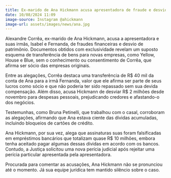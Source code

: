 ```yaml
---
title: Ex-marido de Ana Hickmann acusa apresentadora de fraude e desvio de bens
date: 10/08/2024 11:09
image-source: Instagram @ahickmann
image-url: assets/images/news/ana.jpg
---
```


Alexandre Corrêa, ex-marido de Ana Hickmann, acusa a apresentadora e suas irmãs, Isabel e Fernanda, de fraudes financeiras e desvio de patrimônio. Documentos obtidos com exclusividade revelam um suposto esquema de transferência de bens para novas empresas, como Yellow, House e Blue, sem o conhecimento ou consentimento de Corrêa, que afirma ser sócio das empresas originais.

Entre as alegações, Corrêa destaca uma transferência de R$ 40 mil da conta de Ana para a irmã Fernanda, valor que ele afirma ser parte de seus lucros como sócio e que não poderia ter sido repassado sem sua devida compensação. Além disso, acusa Hickmann de desviar R$ 2 milhões desde novembro para despesas pessoais, prejudicando credores e afastando-o dos negócios.

Testemunhas, como Bruna Petinelli, que trabalhou com o casal, corroboram as alegações, afirmando que Ana estava ciente das dívidas acumuladas, incluindo bloqueios de cartões de crédito.

Ana Hickmann, por sua vez, alega que assinaturas suas foram falsificadas em empréstimos bancários que totalizam quase R$ 10 milhões, embora tenha aceitado pagar algumas dessas dívidas em acordo com os bancos. Contudo, a Justiça solicitou uma nova perícia judicial após rejeitar uma perícia particular apresentada pela apresentadora.

Procurada para comentar as acusações, Ana Hickmann não se pronunciou até o momento. Já sua equipe jurídica tem mantido silêncio sobre o caso.